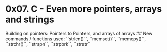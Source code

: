 <h1>0x07. C - Even more pointers, arrays and strings</h1>
Building on pointers: Pointers to Pointers, and arrays of arrays
## New commands / functions used:
``strlen()``, ``memset()``, ``memcpy()``, ``strchr()``, ``strspn``, ``strpbrk``, ``strstr``
